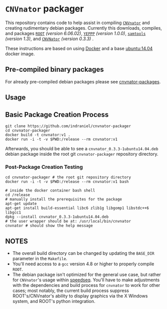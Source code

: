 # `CNVnator` packager

This repository contains code to help assist in compiling [`CNVnator`][1] and creating rudimentary debian packages.  Currently this downloads, compiles, and packages [`ROOT`][2] _(version 6.06.02)_, [`YEPPP`][3] _(version 1.0.0)_, [`samtools`][4] _(version 1.3)_, and [`CNVNator`][1] _(version 0.3.3)_ .

These instructions are based on using [Docker][6] and a base [ubuntu:14.04][7] docker image.

## Pre-compiled binary packages

For already pre-compiled debian packages please see [cnvnator-packages][5].

## Usage

## Basic Package Creation Process

    git clone https://github.com/indraniel/cnvnator-packager
    cd cnvnator-packager
    docker build -t cnvnator:v1 .
    docker run -i -t -v $PWD:/release --rm cnvnator:v1

Afterwards, you should be able to see a `cnvnator_0.3.3-1ubuntu14.04.deb` debian package inside the root git `cnvnator-packager` repository directory.

### Post-Package Creation Testing

    cd cnvnator-packager # the root git repository directory
    docker run -i -t -v $PWD:/release --rm cnvnator:v1 bash

    # inside the docker container bash shell
    cd /release
    # manually install the prerequisites for the package
    apt-get update
    apt-get install build-essential libc6 zlib1g libgomp1 libstdc++6 libgcc1
    dpkg --install cnvnator_0.3.3-1ubuntu14.04.deb
    # the user wrapper should be at: /usr/local/bin/cnvnator
    cnvnator # should show the help message

## NOTES

* The overall build directory can be changed by updating the `BASE_DIR` parameter in the `Makefile`.
* You'll need access to a `gcc` version 4.8 or higher to properly compile `ROOT`.
* The debian package isn't optimized for the general use case, but rather for `CNVnator`'s usage within [speedseq][8].  You'll have to make adjustments with the dependencies and build process for `cnvnator` to work for other cases;  most notably, the current build process suppress ROOT's/CNVnator's ability to display graphics via the X Windows system, and ROOT's python integration.

[1]: https://github.com/abyzovlab/CNVnator
[2]: https://root.cern.ch/
[3]: https://www.yeppp.info/
[4]: https://github.com/samtools/samtools
[5]: https://github.com/indraniel/cnvnator-packages
[6]: https://www.docker.com/
[7]: https://hub.docker.com/_/ubuntu/
[8]: https://github.com/hall-lab/speedseq
